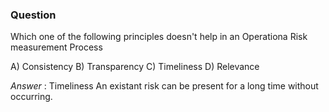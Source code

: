 ### Question
Which one of the following principles doesn't help in an Operationa Risk measurement Process

A) Consistency
B) Transparency
C) Timeliness
D) Relevance

*Answer* : Timeliness
An existant risk can be present for a long time without occurring.

